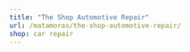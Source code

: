 ```yaml
---
title: "The Shop Automotive Repair"
url: /matamoras/the-shop-automotive-repair/
shop: car repair
---
```

